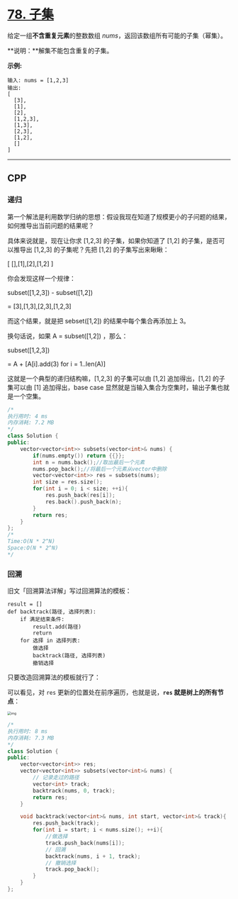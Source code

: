# [78. 子集](https://leetcode-cn.com/problems/subsets/)

给定一组**不含重复元素**的整数数组 *nums*，返回该数组所有可能的子集（幂集）。

**说明：**解集不能包含重复的子集。

**示例:**

```
输入: nums = [1,2,3]
输出:
[
  [3],
  [1],
  [2],
  [1,2,3],
  [1,3],
  [2,3],
  [1,2],
  []
]
```

***

## CPP

### 递归

第一个解法是利用数学归纳的思想：假设我现在知道了规模更小的子问题的结果，如何推导出当前问题的结果呢？

具体来说就是，现在让你求 [1,2,3] 的子集，如果你知道了 [1,2] 的子集，是否可以推导出 [1,2,3] 的子集呢？先把 [1,2] 的子集写出来瞅瞅：

[ [],[1],[2],[1,2] ]

你会发现这样一个规律：

subset([1,2,3]) - subset([1,2])

= [3],[1,3],[2,3],[1,2,3]

而这个结果，就是把 sebset([1,2]) 的结果中每个集合再添加上 3。

换句话说，如果 A = subset([1,2]) ，那么：

subset([1,2,3])

= A + [A[i].add(3) for i = 1..len(A)]

这就是一个典型的递归结构嘛，[1,2,3] 的子集可以由 [1,2] 追加得出，[1,2] 的子集可以由 [1] 追加得出，base case 显然就是当输入集合为空集时，输出子集也就是一个空集。

```cpp
/*
执行用时: 4 ms
内存消耗: 7.2 MB
*/
class Solution {
public:
    vector<vector<int>> subsets(vector<int>& nums) {
        if(nums.empty()) return {{}};
        int n = nums.back();//取出最后一个元素
        nums.pop_back();//将最后一个元素从vector中删除
        vector<vector<int>> res = subsets(nums);
        int size = res.size();
        for(int i = 0; i < size; ++i){
            res.push_back(res[i]);
            res.back().push_back(n);
        }
        return res;
    }
};
/*
Time:O(N * 2^N)
Space:O(N * 2^N)
*/
```



### 回溯

旧文「回溯算法详解」写过回溯算法的模板：

```
result = []
def backtrack(路径, 选择列表):
    if 满足结束条件:
        result.add(路径)
        return
    for 选择 in 选择列表:
        做选择
        backtrack(路径, 选择列表)
        撤销选择
```

只要改造回溯算法的模板就行了：

可以看见，对 `res` 更新的位置处在前序遍历，也就是说，**`res` 就是树上的所有节点**：

<img src="https://pic.leetcode-cn.com/97bc3078403e4537b97e77e031cd5ebf5e83ab5a8d2be02ddb36e402ff5a230b.jpg" alt="img" style="zoom:50%;" />

```cpp
/*
执行用时: 8 ms
内存消耗: 7.3 MB
*/
class Solution {
public:
    vector<vector<int>> res;
    vector<vector<int>> subsets(vector<int>& nums) {
        // 记录走过的路径
        vector<int> track;
        backtrack(nums, 0, track);
        return res;
    }

    void backtrack(vector<int>& nums, int start, vector<int>& track){
        res.push_back(track);
        for(int i = start; i < nums.size(); ++i){
            //做选择
            track.push_back(nums[i]);
            // 回溯
            backtrack(nums, i + 1, track);
            // 撤销选择
            track.pop_back();
        }
    }
};
```

